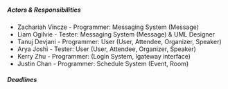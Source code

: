 ##### Actors & Responsibilities #####
- Zachariah Vincze - Programmer: Messaging System (Message)
- Liam Ogilvie - Tester: Messaging System (Message) & UML Designer
- Tanuj Devjani - Programmer: User (User, Attendee, Organizer, Speaker)
- Arya Joshi - Tester: User (User, Attendee, Organizer, Speaker)
- Kerry Zhu - Programmer: (Login System, Igateway interface)
- Justin Chan - Programmer: Schedule System (Event, Room)

##### Deadlines #####
